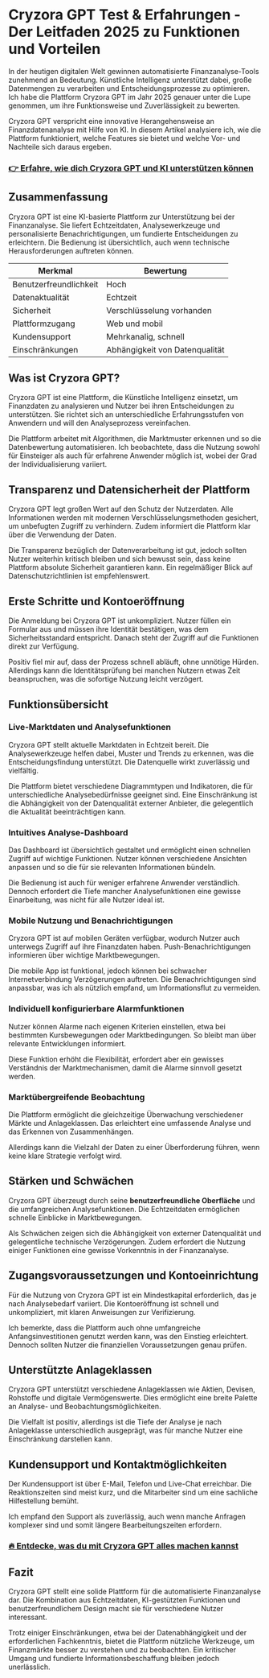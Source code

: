 # Cryzora GPT Test & Erfahrungen - Der Leitfaden 2025 zu Funktionen und Vorteilen
   
In der heutigen digitalen Welt gewinnen automatisierte Finanzanalyse-Tools zunehmend an Bedeutung. Künstliche Intelligenz unterstützt dabei, große Datenmengen zu verarbeiten und Entscheidungsprozesse zu optimieren. Ich habe die Plattform Cryzora GPT im Jahr 2025 genauer unter die Lupe genommen, um ihre Funktionsweise und Zuverlässigkeit zu bewerten.

Cryzora GPT verspricht eine innovative Herangehensweise an Finanzdatenanalyse mit Hilfe von KI. In diesem Artikel analysiere ich, wie die Plattform funktioniert, welche Features sie bietet und welche Vor- und Nachteile sich daraus ergeben.

### [👉 Erfahre, wie dich Cryzora GPT und KI unterstützen können](https://tinyurl.com/2ahj5yrx)
## Zusammenfassung  
Cryzora GPT ist eine KI-basierte Plattform zur Unterstützung bei der Finanzanalyse. Sie liefert Echtzeitdaten, Analysewerkzeuge und personalisierte Benachrichtigungen, um fundierte Entscheidungen zu erleichtern. Die Bedienung ist übersichtlich, auch wenn technische Herausforderungen auftreten können.

| Merkmal                   | Bewertung                   |
|--------------------------|-----------------------------|
| Benutzerfreundlichkeit    | Hoch                        |
| Datenaktualität           | Echtzeit                    |
| Sicherheit               | Verschlüsselung vorhanden    |
| Plattformzugang          | Web und mobil               |
| Kundensupport            | Mehrkanalig, schnell        |
| Einschränkungen          | Abhängigkeit von Datenqualität |

## Was ist Cryzora GPT?  
Cryzora GPT ist eine Plattform, die Künstliche Intelligenz einsetzt, um Finanzdaten zu analysieren und Nutzer bei ihren Entscheidungen zu unterstützen. Sie richtet sich an unterschiedliche Erfahrungsstufen von Anwendern und will den Analyseprozess vereinfachen.

Die Plattform arbeitet mit Algorithmen, die Marktmuster erkennen und so die Datenbewertung automatisieren. Ich beobachtete, dass die Nutzung sowohl für Einsteiger als auch für erfahrene Anwender möglich ist, wobei der Grad der Individualisierung variiert.

## Transparenz und Datensicherheit der Plattform  
Cryzora GPT legt großen Wert auf den Schutz der Nutzerdaten. Alle Informationen werden mit modernen Verschlüsselungsmethoden gesichert, um unbefugten Zugriff zu verhindern. Zudem informiert die Plattform klar über die Verwendung der Daten.

Die Transparenz bezüglich der Datenverarbeitung ist gut, jedoch sollten Nutzer weiterhin kritisch bleiben und sich bewusst sein, dass keine Plattform absolute Sicherheit garantieren kann. Ein regelmäßiger Blick auf Datenschutzrichtlinien ist empfehlenswert.

## Erste Schritte und Kontoeröffnung  
Die Anmeldung bei Cryzora GPT ist unkompliziert. Nutzer füllen ein Formular aus und müssen ihre Identität bestätigen, was dem Sicherheitsstandard entspricht. Danach steht der Zugriff auf die Funktionen direkt zur Verfügung.

Positiv fiel mir auf, dass der Prozess schnell abläuft, ohne unnötige Hürden. Allerdings kann die Identitätsprüfung bei manchen Nutzern etwas Zeit beanspruchen, was die sofortige Nutzung leicht verzögert.

## Funktionsübersicht  

### Live-Marktdaten und Analysefunktionen  
Cryzora GPT stellt aktuelle Marktdaten in Echtzeit bereit. Die Analysewerkzeuge helfen dabei, Muster und Trends zu erkennen, was die Entscheidungsfindung unterstützt. Die Datenquelle wirkt zuverlässig und vielfältig.

Die Plattform bietet verschiedene Diagrammtypen und Indikatoren, die für unterschiedliche Analysebedürfnisse geeignet sind. Eine Einschränkung ist die Abhängigkeit von der Datenqualität externer Anbieter, die gelegentlich die Aktualität beeinträchtigen kann.

### Intuitives Analyse-Dashboard  
Das Dashboard ist übersichtlich gestaltet und ermöglicht einen schnellen Zugriff auf wichtige Funktionen. Nutzer können verschiedene Ansichten anpassen und so die für sie relevanten Informationen bündeln.

Die Bedienung ist auch für weniger erfahrene Anwender verständlich. Dennoch erfordert die Tiefe mancher Analysefunktionen eine gewisse Einarbeitung, was nicht für alle Nutzer ideal ist.

### Mobile Nutzung und Benachrichtigungen  
Cryzora GPT ist auf mobilen Geräten verfügbar, wodurch Nutzer auch unterwegs Zugriff auf ihre Finanzdaten haben. Push-Benachrichtigungen informieren über wichtige Marktbewegungen.

Die mobile App ist funktional, jedoch können bei schwacher Internetverbindung Verzögerungen auftreten. Die Benachrichtigungen sind anpassbar, was ich als nützlich empfand, um Informationsflut zu vermeiden.

### Individuell konfigurierbare Alarmfunktionen  
Nutzer können Alarme nach eigenen Kriterien einstellen, etwa bei bestimmten Kursbewegungen oder Marktbedingungen. So bleibt man über relevante Entwicklungen informiert.

Diese Funktion erhöht die Flexibilität, erfordert aber ein gewisses Verständnis der Marktmechanismen, damit die Alarme sinnvoll gesetzt werden.

### Marktübergreifende Beobachtung  
Die Plattform ermöglicht die gleichzeitige Überwachung verschiedener Märkte und Anlageklassen. Das erleichtert eine umfassende Analyse und das Erkennen von Zusammenhängen.

Allerdings kann die Vielzahl der Daten zu einer Überforderung führen, wenn keine klare Strategie verfolgt wird.

## Stärken und Schwächen  
Cryzora GPT überzeugt durch seine **benutzerfreundliche Oberfläche** und die umfangreichen Analysefunktionen. Die Echtzeitdaten ermöglichen schnelle Einblicke in Marktbewegungen.  

Als Schwächen zeigen sich die Abhängigkeit von externer Datenqualität und gelegentliche technische Verzögerungen. Zudem erfordert die Nutzung einiger Funktionen eine gewisse Vorkenntnis in der Finanzanalyse.

## Zugangsvoraussetzungen und Kontoeinrichtung  
Für die Nutzung von Cryzora GPT ist ein Mindestkapital erforderlich, das je nach Analysebedarf variiert. Die Kontoeröffnung ist schnell und unkompliziert, mit klaren Anweisungen zur Verifizierung.

Ich bemerkte, dass die Plattform auch ohne umfangreiche Anfangsinvestitionen genutzt werden kann, was den Einstieg erleichtert. Dennoch sollten Nutzer die finanziellen Voraussetzungen genau prüfen.

## Unterstützte Anlageklassen  
Cryzora GPT unterstützt verschiedene Anlageklassen wie Aktien, Devisen, Rohstoffe und digitale Vermögenswerte. Dies ermöglicht eine breite Palette an Analyse- und Beobachtungsmöglichkeiten.

Die Vielfalt ist positiv, allerdings ist die Tiefe der Analyse je nach Anlageklasse unterschiedlich ausgeprägt, was für manche Nutzer eine Einschränkung darstellen kann.

## Kundensupport und Kontaktmöglichkeiten  
Der Kundensupport ist über E-Mail, Telefon und Live-Chat erreichbar. Die Reaktionszeiten sind meist kurz, und die Mitarbeiter sind um eine sachliche Hilfestellung bemüht.

Ich empfand den Support als zuverlässig, auch wenn manche Anfragen komplexer sind und somit längere Bearbeitungszeiten erfordern.

### [🔥 Entdecke, was du mit Cryzora GPT alles machen kannst](https://tinyurl.com/2ahj5yrx)
## Fazit  
Cryzora GPT stellt eine solide Plattform für die automatisierte Finanzanalyse dar. Die Kombination aus Echtzeitdaten, KI-gestützten Funktionen und benutzerfreundlichem Design macht sie für verschiedene Nutzer interessant.

Trotz einiger Einschränkungen, etwa bei der Datenabhängigkeit und der erforderlichen Fachkenntnis, bietet die Plattform nützliche Werkzeuge, um Finanzmärkte besser zu verstehen und zu beobachten. Ein kritischer Umgang und fundierte Informationsbeschaffung bleiben jedoch unerlässlich.